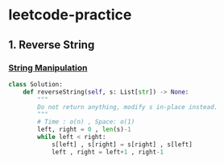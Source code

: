 # leetcode-practice

## 1. Reverse String

### [String Manipulation](https://leetcode.com/problems/reverse-string/)
```python
class Solution:
    def reverseString(self, s: List[str]) -> None:
        """
        Do not return anything, modify s in-place instead.
        """
        # Time : o(n) , Space: o(1) 
        left, right = 0 , len(s)-1
        while left < right:
            s[left] , s[right] = s[right] , s[left]
            left , right = left+1 , right-1
```

